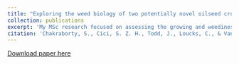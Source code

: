 ```yaml
---
title: "Exploring the weed biology of two potentially novel oilseed crops: Euphorbia lagascae and Centrapalus pauciflorus"
collection: publications
excerpt: 'My MSc research focused on assessing the growing and weediness protential of two species of oil seed crops:'
citation: 'Chakraborty, S., Cici, S. Z. H., Todd, J., Loucks, C., & Van Acker, R. C. (2016). "Exploring the weed biology of two potentially novel oilseed crops: Euphorbia lagascae and Centrapalus pauciflorus." <i>Canadian Journal of Plant Science</i>. 96(4), 677-688.'
---
```

[Download paper here](http://academicpages.github.io/files/cjps-2015-0270.pdf)
